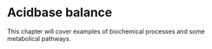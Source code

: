 
# Acidbase balance

This chapter will cover examples of biochemical processes and some metabolical pathways.
